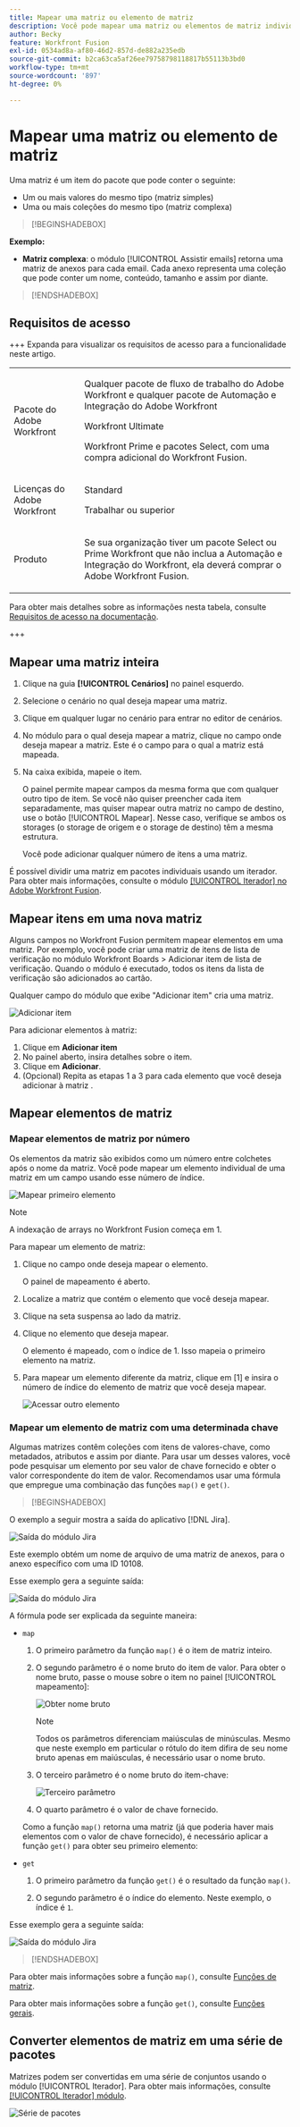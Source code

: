 ```yaml
---
title: Mapear uma matriz ou elemento de matriz
description: Você pode mapear uma matriz ou elementos de matriz individuais para um campo de módulo no Adobe Workfront Fusion.
author: Becky
feature: Workfront Fusion
exl-id: 0534ad8a-af80-46d2-857d-de882a235edb
source-git-commit: b2ca63ca5af26ee79758798118817b55113b3bd0
workflow-type: tm+mt
source-wordcount: '897'
ht-degree: 0%

---
```


# Mapear uma matriz ou elemento de matriz

Uma matriz é um item do pacote que pode conter o seguinte:

* Um ou mais valores do mesmo tipo (matriz simples)
* Uma ou mais coleções do mesmo tipo (matriz complexa)

>[!BEGINSHADEBOX]

**Exemplo:**

* **Matriz complexa**: o módulo [!UICONTROL Assistir emails] retorna uma matriz de anexos para cada email. Cada anexo representa uma coleção que pode conter um nome, conteúdo, tamanho e assim por diante.

>[!ENDSHADEBOX]

## Requisitos de acesso

+++ Expanda para visualizar os requisitos de acesso para a funcionalidade neste artigo.

<table style="table-layout:auto">
 <col> 
 <col> 
 <tbody> 
  <tr> 
   <td role="rowheader">Pacote do Adobe Workfront</td> 
   <td> <p>Qualquer pacote de fluxo de trabalho do Adobe Workfront e qualquer pacote de Automação e Integração do Adobe Workfront</p><p>Workfront Ultimate</p><p>Workfront Prime e pacotes Select, com uma compra adicional do Workfront Fusion.</p> </td> 
  </tr> 
  <tr data-mc-conditions=""> 
   <td role="rowheader">Licenças do Adobe Workfront</td> 
   <td> <p>Standard</p><p>Trabalhar ou superior</p> </td> 
  </tr> 
  <tr> 
   <td role="rowheader">Produto</td> 
   <td>
   <p>Se sua organização tiver um pacote Select ou Prime Workfront que não inclua a Automação e Integração do Workfront, ela deverá comprar o Adobe Workfront Fusion.</li></ul>
   </td> 
  </tr>
 </tbody> 
</table>

Para obter mais detalhes sobre as informações nesta tabela, consulte [Requisitos de acesso na documentação](/help/workfront-fusion/references/licenses-and-roles/access-level-requirements-in-documentation.md).

+++

## Mapear uma matriz inteira

1. Clique na guia **[!UICONTROL Cenários]** no painel esquerdo.
1. Selecione o cenário no qual deseja mapear uma matriz.
1. Clique em qualquer lugar no cenário para entrar no editor de cenários.
1. No módulo para o qual deseja mapear a matriz, clique no campo onde deseja mapear a matriz. Este é o campo para o qual a matriz está mapeada.

1. Na caixa exibida, mapeie o item.

   O painel permite mapear campos da mesma forma que com qualquer outro tipo de item. Se você não quiser preencher cada item separadamente, mas quiser mapear outra matriz no campo de destino, use o botão [!UICONTROL Mapear]. Nesse caso, verifique se ambos os storages (o storage de origem e o storage de destino) têm a mesma estrutura.

   Você pode adicionar qualquer número de itens a uma matriz.

É possível dividir uma matriz em pacotes individuais usando um iterador. Para obter mais informações, consulte o módulo [[!UICONTROL Iterador] no Adobe Workfront Fusion](/help/workfront-fusion/references/modules/iterator-module.md).

## Mapear itens em uma nova matriz

Alguns campos no Workfront Fusion permitem mapear elementos em uma matriz. Por exemplo, você pode criar uma matriz de itens de lista de verificação no módulo Workfront Boards > Adicionar item de lista de verificação. Quando o módulo é executado, todos os itens da lista de verificação são adicionados ao cartão.

Qualquer campo do módulo que exibe &quot;Adicionar item&quot; cria uma matriz.

![Adicionar item](assets/add-item.png)

Para adicionar elementos à matriz:

1. Clique em **Adicionar item**
1. No painel aberto, insira detalhes sobre o item.
1. Clique em **Adicionar**.
1. (Opcional) Repita as etapas 1 a 3 para cada elemento que você deseja adicionar à matriz .

## Mapear elementos de matriz


### Mapear elementos de matriz por número

Os elementos da matriz são exibidos como um número entre colchetes após o nome da matriz. Você pode mapear um elemento individual de uma matriz em um campo usando esse número de índice.

![Mapear primeiro elemento](assets/map-array-1st-element.png)

>[!NOTE]
>
>A indexação de arrays no Workfront Fusion começa em 1.

Para mapear um elemento de matriz:

1. Clique no campo onde deseja mapear o elemento.

   O painel de mapeamento é aberto.

1. Localize a matriz que contém o elemento que você deseja mapear.
1. Clique na seta suspensa ao lado da matriz.
1. Clique no elemento que deseja mapear.

   O elemento é mapeado, com o índice de 1. Isso mapeia o primeiro elemento na matriz.

1. Para mapear um elemento diferente da matriz, clique em [1] e insira o número de índice do elemento de matriz que você deseja mapear.

   ![Acessar outro elemento](assets/access-another-element.png)

### Mapear um elemento de matriz com uma determinada chave

Algumas matrizes contêm coleções com itens de valores-chave, como metadados, atributos e assim por diante. Para usar um desses valores, você pode pesquisar um elemento por seu valor de chave fornecido e obter o valor correspondente do item de valor. Recomendamos usar uma fórmula que empregue uma combinação das funções `map()` e `get()`.



>[!BEGINSHADEBOX]

O exemplo a seguir mostra a saída do aplicativo [!DNL Jira].

![Saída do módulo Jira](assets/output-of-jira-app-350x100.png)

Este exemplo obtém um nome de arquivo de uma matriz de anexos, para o anexo específico com uma ID 10108.

Esse exemplo gera a seguinte saída:

![Saída do módulo Jira](assets/output-from-jira-350x261.png)

A fórmula pode ser explicada da seguinte maneira:

* `map`

   1. O primeiro parâmetro da função `map()` é o item de matriz inteiro.
   1. O segundo parâmetro é o nome bruto do item de valor. Para obter o nome bruto, passe o mouse sobre o item no painel [!UICONTROL mapeamento]:

      ![Obter nome bruto](assets/obtain-raw-name-350x124.png)

      >[!NOTE]
      >
      >Todos os parâmetros diferenciam maiúsculas de minúsculas. Mesmo que neste exemplo em particular o rótulo do item difira de seu nome bruto apenas em maiúsculas, é necessário usar o nome bruto.

   1. O terceiro parâmetro é o nome bruto do item-chave:

      ![Terceiro parâmetro](assets/3rd-parameter-350x166.png)

   1. O quarto parâmetro é o valor de chave fornecido.

  Como a função `map()` retorna uma matriz (já que poderia haver mais elementos com o valor de chave fornecido), é necessário aplicar a função `get()` para obter seu primeiro elemento:

* `get`

   1. O primeiro parâmetro da função `get()` é o resultado da função `map()`.

   1. O segundo parâmetro é o índice do elemento. Neste exemplo, o índice é `1`.

Esse exemplo gera a seguinte saída:

![Saída do módulo Jira](assets/output-from-jira-350x261.png)

>[!ENDSHADEBOX]

Para obter mais informações sobre a função `map()`, consulte [Funções de matriz](/help/workfront-fusion/references/mapping-panel/functions/array-functions.md).

Para obter mais informações sobre a função `get()`, consulte [Funções gerais](/help/workfront-fusion/references/mapping-panel/functions/general-functions.md).

## Converter elementos de matriz em uma série de pacotes

Matrizes podem ser convertidas em uma série de conjuntos usando o módulo [!UICONTROL Iterador]. Para obter mais informações, consulte [[!UICONTROL Iterador] módulo](/help/workfront-fusion/references/modules/iterator-module.md).

![Série de pacotes](assets/series-of-bundles.png)
